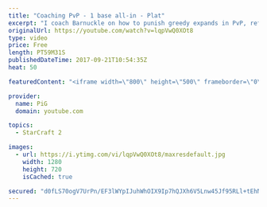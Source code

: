 ```yaml
---
title: "Coaching PvP - 1 base all-in - Plat"
excerpt: "I coach Barnuckle on how to punish greedy expands in PvP, refining his 1-base all-in -- Watch live at https://www.twitch.tv/x5_pig"
originalUrl: https://youtube.com/watch?v=lqpVwQ0XOt8
type: video
price: Free
length: PT59M31S
publishedDateTime: 2017-09-21T10:54:35Z
heat: 50

featuredContent: "<iframe width=\"800\" height=\"500\" frameborder=\"0\" src=\"https://www.youtube.com/embed/lqpVwQ0XOt8\" allow=\"accelerometer; autoplay; encrypted-media; gyroscope; picture-in-picture\" allowfullscreen></iframe>"

provider:
  name: PiG
  domain: youtube.com

topics:
  - StarCraft 2

images:
  - url: https://i.ytimg.com/vi/lqpVwQ0XOt8/maxresdefault.jpg
    width: 1280
    height: 720
    isCached: true

secured: "d0fLS70ogV7UrPn/EF3lWYpIJuhWhOIX9Ip7hQJXh6V5Lnw45Jf95RLl+tEhNlRt+E/bT41XtKBZgRWBpEGmv8xmiMFzcI8E9xKHb2moW1eVUHidgcwiHTiJIR8fzKnGCpn0yq6YTh28A1ONGPBb1GQzvsRJXdvdRCJtcb8K7h20rp/X0rHxEMnekEJzvHiswzts14gvGhNR7ewQs19wz0LyqqMRBLJKhQf+KaMWbb9wGM5t81k3uJUXi932TEke4e2/ygH5ez4dsyO6qqE2rPmIw3867T59akGOwGksjeBIlvZr2BKa9Vo9x3KlBX4eHnHqjeCPgN3+LH2I3pSoSVYDopw4pwDmDj+P/hqbG3yDxx5cXXriFjb1s2d+Mf0rUDX1KcLtKTjcs7teRInLg8oTtCQwZdqKC4Q12DmHDi4=;ZdHpo3AYqraaYS4maPhUgQ=="
---
```


